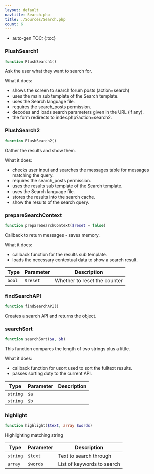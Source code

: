 ```yaml
---
layout: default
navtitle: Search.php
title: ./Sources/Search.php
count: 6
---
```

* auto-gen TOC:
{:toc}
### PlushSearch1

```php
function PlushSearch1()
```
Ask the user what they want to search for.

What it does:
- shows the screen to search forum posts (action=search)
- uses the main sub template of the Search template.
- uses the Search language file.
- requires the search_posts permission.
- decodes and loads search parameters given in the URL (if any).
- the form redirects to index.php?action=search2.

### PlushSearch2

```php
function PlushSearch2()
```
Gather the results and show them.

What it does:
- checks user input and searches the messages table for messages matching the query.
- requires the search_posts permission.
- uses the results sub template of the Search template.
- uses the Search language file.
- stores the results into the search cache.
- show the results of the search query.

### prepareSearchContext

```php
function prepareSearchContext($reset = false)
```
Callback to return messages - saves memory.

What it does:
- callback function for the results sub template.
- loads the necessary contextual data to show a search result.

Type|Parameter|Description
---|---|---
`bool`|`$reset`|Whether to reset the counter

### findSearchAPI

```php
function findSearchAPI()
```
Creates a search API and returns the object.



### searchSort

```php
function searchSort($a, $b)
```
This function compares the length of two strings plus a little.

What it does:
- callback function for usort used to sort the fulltext results.
- passes sorting duty to the current API.

Type|Parameter|Description
---|---|---
`string`|`$a`|
`string`|`$b`|

### highlight

```php
function highlight($text, array $words)
```
Highlighting matching string



Type|Parameter|Description
---|---|---
`string`|`$text`|Text to search through
`array`|`$words`|List of keywords to search

